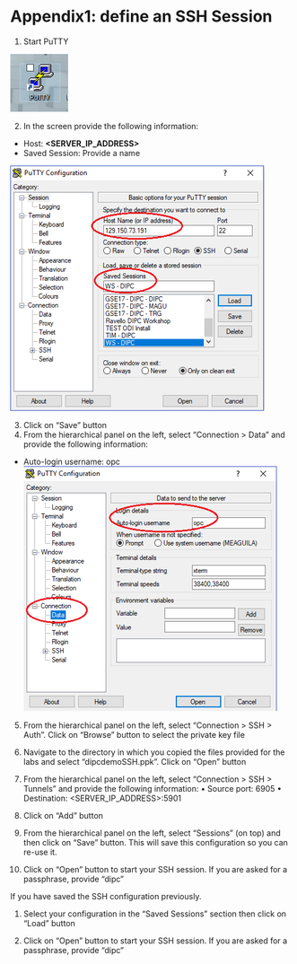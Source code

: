 # Appendix1: define an SSH Session

1.	Start PuTTY

![](images/Ap1/imageAp1_10.png)
 

2.	In the screen provide the following information:
-  Host: **<SERVER_IP_ADDRESS>**
- Saved Session: Provide a name 

![](images/Ap1/imageAp1_20.png)
 
3.	Click on “Save” button
4.	From the hierarchical panel on the left, select “Connection > Data” and provide the following information:
- Auto-login username: opc
![](images/Ap1/imageAp1_30.png)

5.	From the hierarchical panel on the left, select “Connection > SSH > Auth”. Click on “Browse”  button to select the private key file

 

6.	Navigate to the directory in which you copied the files provided for the labs and select “dipcdemoSSH.ppk”. Click on “Open” button

 

7.	From the hierarchical panel on the left, select “Connection > SSH > Tunnels” and provide the following information:
•	Source port: 6905
•	Destination:  <SERVER_IP_ADDRESS>:5901
8.	Click on “Add” button

 

9.	From the hierarchical panel on the left, select “Sessions” (on top) and then click on “Save” button. This will save this configuration so you can re-use it.

 

10.	Click on “Open” button to start your SSH session. If you are asked for a passphrase, provide “dipc”

 

If you have saved the SSH configuration previously.
1.	Select your configuration in the “Saved Sessions” section then click on “Load” button

 

2.	Click on “Open” button to start your SSH session. If you are asked for a passphrase, provide “dipc”
 
 
